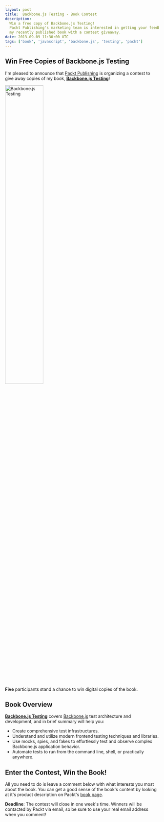 ```yaml
---
layout: post
title:  Backbone.js Testing - Book Contest
description:
  Win a free copy of Backbone.js Testing!
  Packt Publishing's marketing team is interested in getting your feedback on
  my recently published book with a contest giveaway.
date: 2013-09-09 11:30:00 UTC
tags: ['book', 'javascript', 'backbone.js', 'testing', 'packt']
---
```


## Win Free Copies of Backbone.js Testing

I'm pleased to announce that [Packt Publishing][packtpub] is organizing a
contest to give away copies of my book, **[Backbone.js Testing][book_packt]**!

<div class="pull-center">
  <a href="http://www.packtpub.com/backbonejs-testing/book">
    <img class="bordered"
         style="width: 50%; max-width: 250px;"
         alt="Backbone.js Testing"
         title="Backbone.js Testing"
         src="{{ site.baseurl }}media/img/2013/06/13/book-cover.jpg" />
  </a>
  <p />
</div>

**Five** participants stand a chance to win digital copies of the book.

## Book Overview
**[Backbone.js Testing][book_packt]** covers [Backbone.js][backbone] test
architecture and development, and in brief summary will help you:

* Create comprehensive test infrastructures.
* Understand and utilize modern frontend testing techniques and libraries.
* Use mocks, spies, and fakes to effortlessly test and observe complex
  Backbone.js application behavior.
* Automate tests to run from the command line, shell, or practically anywhere.

## Enter the Contest, Win the Book!

All you need to do is leave a comment below with what interests you most about
the book. You can get a good sense of the book's content by looking at it's
product description on Packt's [book page][book_packt].

**Deadline**: The contest will close in one week's time. Winners will be
contacted by Packt via email, so be sure to use your real email address when
you comment!

<!-- more start -->

[backbone]: http://backbonejs.org/
[packtpub]: http://www.packtpub.com/
[book_repo]: https://github.com/ryan-roemer/backbone-testing/
[book_site]: http://backbone-testing.com/
[book_packt]: http://www.packtpub.com/backbonejs-testing/book
[sinon]: http://sinonjs.org/
[mocha]: http://visionmedia.github.io/mocha/
[chai]: http://chaijs.com/

<!-- more end -->
